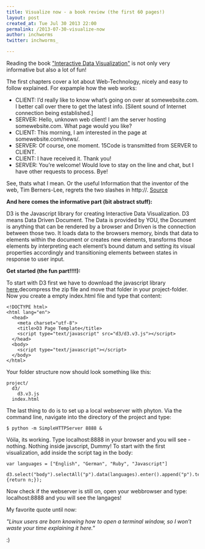 ```yaml
---
title: Visualize now - a book review (the first 60 pages!)
layout: post
created_at: Tue Jul 30 2013 22:00
permalink: /2013-07-30-visualize-now
author: inchworms
twitter: inchworms_

---
```


Reading the book ["Interactive Data Visualization"](http://chimera.labs.oreilly.com/books/1230000000345) is not only very informative but also a lot of fun!

The first chapters cover a lot about Web-Technology, nicely and easy to follow explained. For expample how the web works:

* CLIENT: I’d really like to know what’s going on over at somewebsite.com. I better call over
there to get the latest info. [Silent sound of Internet connection being established.]
* SERVER: Hello, unknown web client! I am the server hosting somewebsite.com. What
page would you like?
* CLIENT: This morning, I am interested in the page at somewebsite.com/news/.
* SERVER: Of course, one moment.
15Code is transmitted from SERVER to CLIENT.
* CLIENT: I have received it. Thank you!
* SERVER: You’re welcome! Would love to stay on the line and chat, but I have other
requests to process. Bye!

See, thats what I mean. Or the useful Information that the inventor of the web, Tim Berners-Lee, regrets the two slashes in http://. [Source](http://bits.blogs.nytimes.com/2009/10/12/the-webs-inventor-regrets-one-small-thing/?_r=1)

**And here comes the informative part (bit abstract stuff):**

D3 is the Javascript library for creating Interactive Data Visualization. D3 means Data Driven Document. The Data is provided by YOU, the Document is anything that can be rendered by a browser and Driven is the connection between those two. It loads data to the browsers memory, binds that data to elements within the document or creates new elements, transforms those elements by interpreting each element’s bound datum and setting its visual properties accordingly and transitioning elements between states in response to user input.

**Get started (the fun part!!!!):**

To start with D3 first we have to download the javascript library [here](http://d3js.org/d3.v3.zip),decompress the zip file and move that folder in your project-folder. Now you create a empty index.html file and type that content: 

    <!DOCTYPE html>
    <html lang="en">
      <head>
        <meta charset="utf-8">
        <title>D3 Page Template</title>
        <script type="text/javascript" src="d3/d3.v3.js"></script>
      </head>
      <body>
        <script type="text/javascript"></script>
      </body>
    </html>

Your folder structure now should look something like this:

    project/
      d3/
        d3.v3.js
      index.html

The last thing to do is to set up a local webserver with phyton. Via the command line, navigate into the directory of the project and type:

    $ python -m SimpleHTTPServer 8888 &

Vóila, its working. Type localhost:8888 in your browser and you will see - nothing. Nothing inside javscript, Dummy! To start with the first visualization, add inside the script tag in the body:

    var languages = ["English", "German", "Ruby", "Javascript"]

    d3.select("body").selectAll("p").data(languages).enter().append("p").text(function(n){return n;});

Now check if the webserver is still on, open your webbrowser and type: localhost:8888 and you will see the langages!


My favorite quote until now:

*"Linux users are born knowing how to open a terminal window, so I won’t waste your time explaining it here."*

:)



